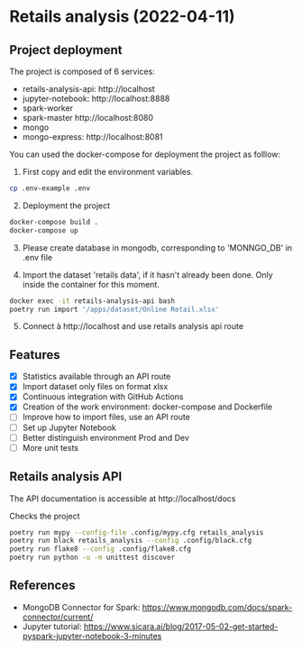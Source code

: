 # Retails analysis (2022-04-11)


## Project deployment

The project is composed of 6 services:
- retails-analysis-api: http://localhost
- jupyter-notebook: http://localhost:8888
- spark-worker
- spark-master http://localhost:8080
- mongo
- mongo-express: http://localhost:8081

You can used the docker-compose for deployment the project as folllow:

1. First copy and edit the environment variables.

```bash
cp .env-example .env
```

2. Deployment the project

```bash
docker-compose build .
docker-compose up
```

3. Please create database in mongodb, corresponding to 'MONNGO_DB' in .env file


4. Import the dataset 'retails data', if it hasn't already been done. Only inside the container for this moment.

```bash
docker exec -it retails-analysis-api bash
poetry run import '/apps/dataset/Online Retail.xlsx'
```

5. Connect à http://localhost and use retails analysis api route

## Features

- [x] Statistics available through an API route
- [x] Import dataset only files on format xlsx
- [x] Continuous integration with GitHub Actions
- [x] Creation of the work environment: docker-compose and Dockerfile
- [ ] Improve how to import files, use an API route
- [ ] Set up Jupyter Notebook
- [ ] Better distinguish environment Prod and Dev
- [ ] More unit tests

## Retails analysis API

The API documentation is accessible at http://localhost/docs

Checks the project
```bash
poetry run mypy --config-file .config/mypy.cfg retails_analysis
poetry run black retails_analysis --config .config/black.cfg
poetry run flake8 --config .config/flake8.cfg
poetry run python -u -m unittest discover
```

## References
- MongoDB Connector for Spark: https://www.mongodb.com/docs/spark-connector/current/
- Jupyter tutorial: https://www.sicara.ai/blog/2017-05-02-get-started-pyspark-jupyter-notebook-3-minutes
